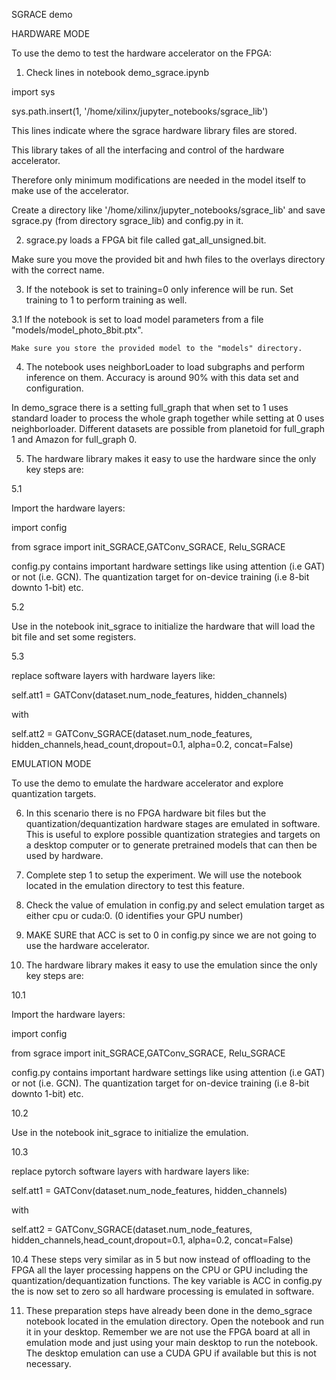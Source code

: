 SGRACE demo 


HARDWARE MODE

To use the demo to test the hardware accelerator on the FPGA:

1. Check lines in notebook demo_sgrace.ipynb

import sys

sys.path.insert(1, '/home/xilinx/jupyter_notebooks/sgrace_lib')

This lines indicate where the sgrace hardware library files are stored. 

This library takes of all the interfacing and control of the hardware accelerator. 

Therefore only minimum modifications are needed in the model itself to make use of the accelerator. 

Create a directory like '/home/xilinx/jupyter_notebooks/sgrace_lib' and save sgrace.py (from directory sgrace_lib) and config.py in it.


2. sgrace.py loads a FPGA bit file called gat_all_unsigned.bit. 

Make sure you move the provided  bit and hwh files to the overlays directory with the correct name.

3. If the notebook is set to training=0 only inference will be run. Set training to 1 to perform training as well. 

3.1 If the notebook is set to load model parameters from a file "models/model_photo_8bit.ptx". 

    Make sure you store the provided model to the "models" directory.

4. The notebook uses neighborLoader to load subgraphs and perform inference on them. Accuracy is around 90% with this data set and configuration.  

In demo_sgrace there is a setting full_graph that when set to 1 uses standard loader to process the whole graph together while setting at 0 uses neighborloader.
Different datasets are possible from planetoid for full_graph 1 and Amazon for full_graph 0. 

5. The hardware library makes it easy to use the hardware since the only key steps are:

 5.1

 Import the hardware layers:

 import config

 from sgrace import init_SGRACE,GATConv_SGRACE, Relu_SGRACE

 config.py contains important hardware settings like using attention (i.e GAT) or not (i.e. GCN). The quantization target for on-device training (i.e 8-bit downto 1-bit) etc.

 5.2

 Use in the notebook init_sgrace to initialize the hardware that will load the bit file and set some registers.

 5.3

 replace software layers with hardware layers like:

 self.att1 = GATConv(dataset.num_node_features, hidden_channels)

 with

 self.att2 = GATConv_SGRACE(dataset.num_node_features, hidden_channels,head_count,dropout=0.1, alpha=0.2, concat=False)

EMULATION MODE

To use the demo to emulate the hardware accelerator and explore quantization targets. 

6. In this scenario there is no FPGA hardware bit files but the quantization/dequantization hardware stages are emulated in software. This is useful to explore possible quantization strategies and targets on a desktop computer or to generate pretrained models that can then be used by hardware. 

7. Complete step 1 to setup the experiment. We will use the notebook located in the emulation directory to test this feature. 

8. Check the value of emulation in config.py and select emulation target as either cpu or cuda:0. (0 identifies your GPU number) 

9. MAKE SURE that ACC is set to 0 in config.py since we are not going to use the hardware accelerator. 

10. The hardware library makes it easy to use the emulation since the only key steps are:

 10.1

 Import the hardware layers:

 import config

 from sgrace import init_SGRACE,GATConv_SGRACE, Relu_SGRACE

 config.py contains important hardware settings like using attention (i.e GAT) or not (i.e. GCN). The quantization target for on-device training (i.e 8-bit downto 1-bit) etc.

 10.2

 Use in the notebook init_sgrace to initialize the emulation.

 10.3

 replace pytorch software layers with hardware layers like:

 self.att1 = GATConv(dataset.num_node_features, hidden_channels)

 with

 self.att2 = GATConv_SGRACE(dataset.num_node_features, hidden_channels,head_count,dropout=0.1, alpha=0.2, concat=False)


 10.4 These steps very similar as in 5 but now instead of offloading to the FPGA all the layer processing happens on the CPU or GPU including the quantization/dequantization functions. The key variable is ACC in config.py the is now set to zero so all hardware processing is emulated in software. 


11. These preparation steps have already been done in the demo_sgrace notebook located in the emulation directory. Open the notebook and run it in your desktop. Remember we are not use the FPGA board at all in emulation mode and just using your main desktop to run the notebook. The desktop emulation can use a CUDA GPU if available but this is not necessary.   


 

